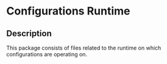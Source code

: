 # Configurations Runtime

## Description
This package consists of files related to the runtime on which configurations are operating on.